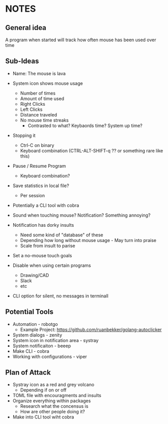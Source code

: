 # NOTES

## General idea
A program when started will track how often mouse has been used over time


## Sub-Ideas

- Name: The mouse is lava

- System icon shows mouse usage
    - Number of times
    - Amount of time used
    - Right Clicks
    - Left Clicks
    - Distance traveled
    - No mouse time streaks
        - Contrasted to what? Keybaords time? System up time?

- Stopping it
    - Ctrl-C on binary
    - Keyboard combination (CTRL-ALT-SHIFT-q ?? or something rare like this)

- Pause / Resume Program
    - Keyboard combination?

- Save statistics in local file?
    - Per session

- Potentially a CLI tool with cobra

- Sound when touching mouse? Notification? Something annoying?
- Notification has dorky insults
    - Need some kind of "database" of these
    - Depending how long without mouse usage - May turn into praise
    - Scale from insult to parise

- Set a no-mouse touch goals

- Disable when using certain programs
    - Drawing/CAD
    - Slack
    - etc

- CLI option for silent, no messages in terminall


## Potential Tools

- Automation - robotgo
    - Example Project: https://github.com/ruanbekker/golang-autoclicker
- System dialogs - zenity
- System icon in notification area - systray
- System notificaiton - beeep
- Make CLI - cobra
- Working with configurations - viper


## Plan of Attack

- Systray icon as a red and grey volcano
    - Depending if on or off
- TOML file with encouragments and insults
- Organize everything within packages
    - Research what the concensus is
    - How are other people doing it?
- Make into CLI tool wiht cobra



